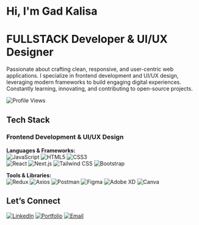 # Hi, I'm Gad Kalisa
# FULLSTACK Developer & UI/UX Designer  
Passionate about crafting clean, responsive, and user-centric web applications. I specialize in frontend development and UI/UX design, leveraging modern frameworks to build engaging digital experiences. Constantly learning, innovating, and contributing to open-source projects.

![Profile Views](https://komarev.com/ghpvc/?username=Kgadrw&label=Profile%20Views&color=blue&style=flat)


## Tech Stack  

### Frontend Development & UI/UX Design  
**Languages & Frameworks:**  
![JavaScript](https://img.shields.io/badge/JavaScript-F7DF1E?style=flat-square&logo=javascript&logoColor=black) ![HTML5](https://img.shields.io/badge/HTML5-E34F26?style=flat-square&logo=html5&logoColor=white) ![CSS3](https://img.shields.io/badge/CSS3-1572B6?style=flat-square&logo=css3&logoColor=white)  
![React](https://img.shields.io/badge/React-61DAFB?style=flat-square&logo=react&logoColor=black) ![Next.js](https://img.shields.io/badge/Next.js-000000?style=flat-square&logo=nextdotjs&logoColor=white) ![Tailwind CSS](https://img.shields.io/badge/TailwindCSS-06B6D4?style=flat-square&logo=tailwindcss&logoColor=white) ![Bootstrap](https://img.shields.io/badge/Bootstrap-7952B3?style=flat-square&logo=bootstrap&logoColor=white)  

**Tools & Libraries:**  
![Redux](https://img.shields.io/badge/Redux-764ABC?style=flat-square&logo=redux&logoColor=white) ![Axios](https://img.shields.io/badge/Axios-5A29E4?style=flat-square&logo=axios&logoColor=white) ![Postman](https://img.shields.io/badge/Postman-FF6C37?style=flat-square&logo=postman&logoColor=white) ![Figma](https://img.shields.io/badge/Figma-F24E1E?style=flat-square&logo=figma&logoColor=white) ![Adobe XD](https://img.shields.io/badge/Adobe%20XD-FF61F6?style=flat-square&logo=adobe-xd&logoColor=white) ![Canva](https://img.shields.io/badge/Canva-00C4CC?style=flat-square&logo=canva&logoColor=white)  


## Let’s Connect  
[![LinkedIn](https://img.shields.io/badge/LinkedIn-0077B5?style=flat-square&logo=linkedin&logoColor=white)](https://www.linkedin.com/in/gad-kalisa-2aa319333/) [![Portfolio](https://img.shields.io/badge/Portfolio-000000?style=flat-square&logo=vercel&logoColor=white)](https://gadkalisa.vercel.app/) [![Email](https://img.shields.io/badge/Email-ff0000?style=flat-square&logo=gmail&logoColor=white)](mailto:kalisagad05@gmail.com)  
